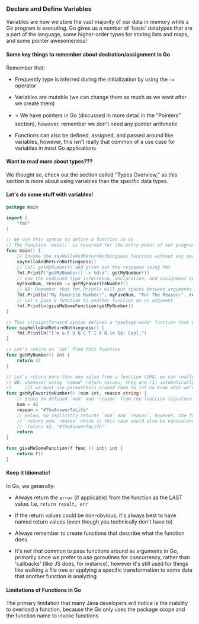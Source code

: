 ### Declare and Define Variables

Variables are how we store the vast majority of our data in memory while a Go program is executing. Go gives us a number of 'basic' datatypes that are a part of the language, some higher-order types for storing lists and maps, and some pointer awesomeness!

#### Some key things to remember about declration/assignment in Go

Remember that:

* Frequently type is inferred during the initialization by using the `:=` operator

* Variables are mutable (we can change them as much as we want after we create them)

* ⭐ We have pointers in Go (discussed in more detail in the "Pointers" section), however, remember we don't need any pointer arithmetic

* Functions can also be defined, assigned, and passed around like variables, however, this isn't really that common of a use case for variables in most Go applications

#### Want to read more about types???

We thought so, check out the section called "Types Overview," as this section is more about using variables than the specific data types.

#### Let's do some stuff with variables!

```go
package main

import (
    "fmt"
)

// We use this syntax to define a function in Go
// The function `main()` is reserved for the entry-point of our program
func main() {
    // Invoke the sayHelloAndReturnNothingness function without any parameters
    sayHelloAndReturnNothingness()
    // Call getMyNumber() and print out the response using fmt
    fmt.Printf("getMyNumber() -> %d\n", getMyNumber())
    // Use the combined type inferrence, declaration, and assignment operators to get the results of the getMyFavoriteNumber func
    myFaveNum, reason := getMyFavoriteNumber()
    // NB: Remember that fmt.Println will put spaces between arguments for us!
    fmt.Println("My Favorite Number:", myFaveNum, "For The Reason:", reason)
    // Let's pass a function to another function as an argument
    fmt.Println(giveMeSomeFunction(getMyNumber))
}

// This straightforward syntax defines a *package-wide* function that doesn't return anything
func sayHelloAndReturnNothingness() {
    fmt.Println("I'm a F U N C T I O N in Go! Cool.")
}

// Let's return an `int` from this function
func getMyNumber() int {
    return 42
}

// Let's return more than one value from a function (OMG, we can really do that? You bet!)
// NB: whenever using 'named' return values, they are (1) automatically defined with their default values and;
//     (2) we must use parenthesis around them to let Go know what we're up to!
func getMyFavoriteNumber() (num int, reason string) {
    // Since Go defined `num` and `reason` from the function signature above, we can use the assignment operator `=`
    num = 42
    reason = "#TheAnswerToLife"
    // Below, Go implicitly returns `num` and `reason`, however, the following would also be equivalent:
    // `return num, reason` which in this case would also be equivalent to:
    // `return 42, "#TheAnswerToLife"`
    return
}

func giveMeSomeFunction(f func () int) int {
    return f()
}

```

#### Keep it Idiomatic!

In Go, we generally:

* Always return the `error` (if applicable) from the function as the LAST value. I.e, `return result, err`

* If the return values could be non-obvious, it's always best to have named return values (even though you technically don't have to)

* Always remember to create functions that describe what the function does

* It's not _that_ common to pass functions around as arguments in Go, primarily since we prefer to use goroutines for concurrency, rather than 'callbacks' (like JS does, for instance), however it's still used for things like walking a file tree or applying a specific transformation to some data that another function is analyzing

#### Limitations of Functions in Go

The primary limitation that many Java developers will notice is the inability to overload a function, because the Go only uses the package scope and the function name to invoke functions
